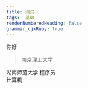 ```yaml
---
title: 测试
tags:  基础
renderNumberedHeading: false
grammar_cjkRuby: true
---
```


你好
> 南京理工大学

湖南师范大学 
程序员  
计算机